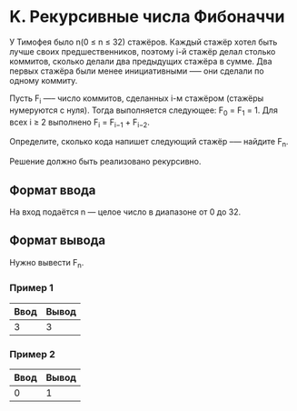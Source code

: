 # K. Рекурсивные числа Фибоначчи

У Тимофея было n(0 ≤ n ≤ 32) стажёров. Каждый стажёр хотел быть лучше своих предшественников, поэтому
i-й стажёр делал столько коммитов, сколько делали два предыдущих стажёра в сумме. Два первых стажёра были менее инициативными —– они сделали по одному коммиту.

Пусть F<sub>i</sub> —– число коммитов, сделанных i-м стажёром (стажёры нумеруются с нуля). Тогда выполняется следующее:
F<sub>0</sub> = F<sub>1</sub> = 1. Для всех i ≥ 2 выполнено F<sub>i</sub> = F<sub>i−1</sub> + F<sub>i−2</sub>.

Определите, сколько кода напишет следующий стажёр –— найдите F<sub>n</sub>.

Решение должно быть реализовано рекурсивно. 

## Формат ввода

На вход подаётся n — целое число в диапазоне от 0 до 32.

## Формат вывода

Нужно вывести F<sub>n</sub>.

### Пример 1

<table>
  <thead>
     <tr>
        <th>Ввод</th>
        <th>Вывод</th>
     </tr>
  </thead>
  <tbody>
     <tr>
        <td>3</td>
        <td>3</td>
     </tr>
  </tbody>
</table>

### Пример 2

<table>
  <thead>
     <tr>
        <th>Ввод</th>
        <th>Вывод</th>
     </tr>
  </thead>
  <tbody>
     <tr>
        <td>0</td>
        <td>1</td>
     </tr>
  </tbody>
</table>
